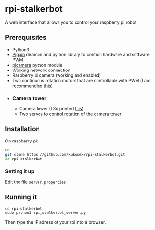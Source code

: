 # rpi-stalkerbot
A web interface that allows you to control your raspberry pi robot

## Prerequisites
  * Python3
  * [Pigpio](http://abyz.me.uk/rpi/pigpio/download.html) deamon and python library to controll hardware and software PWM
  * [picamera](https://pypi.org/project/picamera/) python module
  * Working network connection
  * Raspberry pi camera (working and enabled)
  * Two continuous rotation motors that are controllable with PWM (I am recommending [this](https://www.pololu.com/product/2820))
  * ### Camera tower
    * Camera tower (I 3d printed [this](https://www.thingiverse.com/thing:1799905/remixes))
    * Two servos to control rotation of the camera tower

## Installation
On raspberry pi:
```bash
cd
git clone https://github.com/kukosek/rpi-stalkerbot.git
cd rpi-stalkerbot
```

### Setting it up
Edit the file ```server.properties```

## Running it
```bash
cd rpi-stalkerbot
sudo python3 rpi_stalkerbot_server.py
```
Then type the IP adress of your rpi into a browser.
